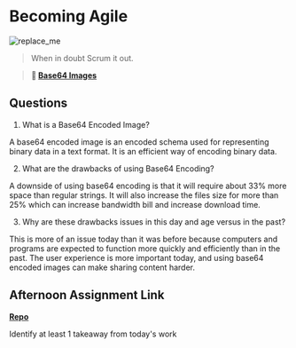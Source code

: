# Becoming Agile

![replace_me](https://codeworks.blob.core.windows.net/public/assets/img/illustrations/placeholder.svg)

> When in doubt Scrum it out.

> **📖 [Base64 Images](https://codeworksacademy.com/fs-student-guide/resources/wk8-9/06-Base64)**

## Questions

1. What is a Base64 Encoded Image?

A base64 encoded image is an encoded schema used for representing binary data in a text format. It is an efficient way of encoding binary data. 

2. What are the drawbacks of using Base64 Encoding?

A downside of using base64 encoding is that it will require about 33% more space than regular strings. It will also increase the files size for more than 25% which can increase bandwidth bill and increase download time. 

3. Why are these drawbacks issues in this day and age versus in the past?

This is more of an issue today than it was before because computers and programs are expected to function more quickly and efficiently than in the past. The user experience is more important today, and using base64 encoded images can make sharing content harder. 

## Afternoon Assignment Link

**[Repo](https://github.com/savtemp/<ASSIGNMENT_REPO>)**

Identify at least 1 takeaway from today's work

